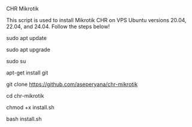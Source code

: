 CHR Mikrotik

This script is used to install Mikrotik CHR on VPS Ubuntu versions 20.04, 22.04, and 24.04. Follow the steps below!

sudo apt update

sudo apt upgrade

sudo su

apt-get install git

git clone https://github.com/aseperyana/chr-mikrotik

cd chr-mikrotik

chmod +x install.sh

bash install.sh
